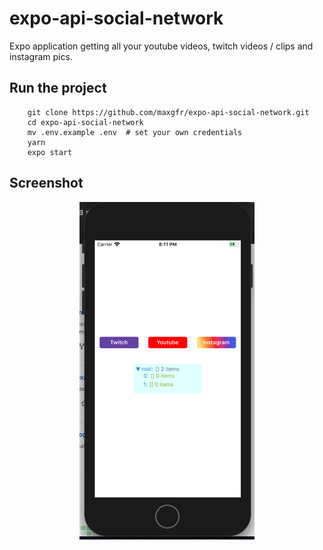 # expo-api-social-network

Expo application getting all your youtube videos, twitch videos / clips and instagram pics.

## Run the project

```
    git clone https://github.com/maxgfr/expo-api-social-network.git
    cd expo-api-social-network
    mv .env.example .env  # set your own credentials
    yarn
    expo start
```

## Screenshot

<div align="center">
  <img src="https://github.com/maxgfr/expo-api-social-network/blob/master/.github/screenshot.png" height="540" width="280"/>
</div>

